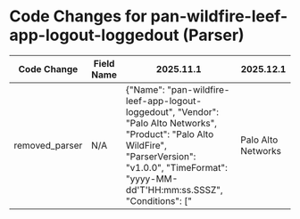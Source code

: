 # Code Changes for pan-wildfire-leef-app-logout-loggedout (Parser)

| Code Change | Field Name | 2025.11.1 | 2025.12.1 |
|-------------|------------|-----------|------------|
| removed_parser | N/A | {"Name": "pan-wildfire-leef-app-logout-loggedout", "Vendor": "Palo Alto Networks", "Product": "Palo Alto WildFire", "ParserVersion": "v1.0.0", "TimeFormat": "yyyy-MM-dd'T'HH:mm:ss.SSSZ", "Conditions": ["|Palo Alto Networks|PAN-OS", "ubtype=general|", "logged out"], "Fields": ["ReceiveTime=({time}\d\d\d\d\/\d\d\/\d\d \d\d:\d\d:\d\d)", "\|DeviceName=({host}[^\|]+?)\s*(\||$|\")", "\|msg=\"*({event_name}[^\|\"]+)", "\|Severity=({alert_severity}[^\|]+)", "User\s+({user}[\w\.\-\!\#\^\~]{1,40}\$?)", "((?:1969-[^,]+?)|({time}\d\d\d\d-\d\d-\d\dT\d\d:\d\d:\d\d\.\d+[\+-]\d+:\d+))"]} | N/A |